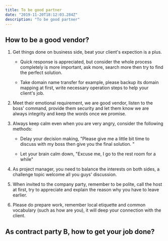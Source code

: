 ```yaml
---
title: To be good partner 
date: "2019-11-20T18:12:03.284Z"
description: "To be good partner"
---
```



## How to be a good vendor? 
1. Get things done on business side, beat your client's expection is a plus. 
    + Quick response is appreciated, but consider the whole process completely is more important, ask more, search more then try to find the perfect solution. 
    
    + Take domain name transfer for example, please backup its domain mapping at first, write necessary operation steps to help your client's job. 

2. Meet their emotional requirement, we are good vendor, listen to the boss' command, provide them security and let them know we are always integrity and keep the words once we promise. 
 
3. Always keep calm even when you are very angry, consider the following methods:
    + Delay your decision making, "Please give me a little bit time to discuss with my boss then give you the final solution. "
    
    + Let your brain calm down, "Excuse me, I go to the rest room for a while"

4. As project manager, you need to balance the interests on both sides, a challenge topic welcome all you guys' discussion.  

5. When invited to the company party, remember to be polite, call the host at first, try to appreciate and explain the reason why you have to leave earlier. 

6. Please do prepare work, remember local etiquette and common vocabulary (such as how are you), it will deep your connection with the client.  



## As contract party B, how to get your job done? 